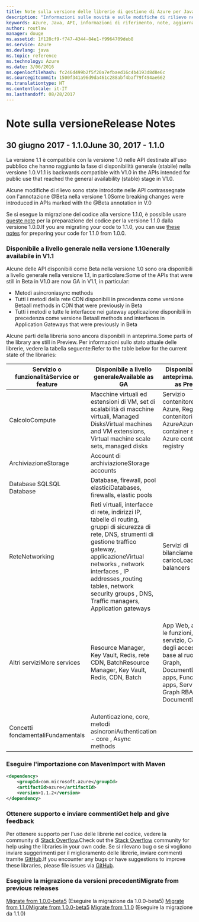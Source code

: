 ```yaml
---
title: Note sulla versione delle librerie di gestione di Azure per Java | Microsoft Docs
description: "Informazioni sulle novità e sulle modifiche di rilievo nelle librerie di gestione di Azure per Java"
keywords: Azure, Java, API, informazioni di riferimento, note, aggiornamenti, deprecare
author: routlaw
manager: douge
ms.assetid: 1f128cf9-f747-4344-84e1-f9964709deb8
ms.service: Azure
ms.devlang: java
ms.topic: reference
ms.technology: Azure
ms.date: 3/06/2016
ms.openlocfilehash: fc246d499b2f5f20a7efbaed16c4b4193d8d8e6c
ms.sourcegitcommit: 1500f341a96d9da461c288abf4baf79f494ae662
ms.translationtype: HT
ms.contentlocale: it-IT
ms.lasthandoff: 08/28/2017
---
```

# <a name="release-notes"></a><span data-ttu-id="1d10f-104">Note sulla versione</span><span class="sxs-lookup"><span data-stu-id="1d10f-104">Release Notes</span></span> 

## <a name="june-30-2017---110"></a><span data-ttu-id="1d10f-105">30 giugno 2017 - 1.1.0</span><span class="sxs-lookup"><span data-stu-id="1d10f-105">June 30, 2017 - 1.1.0</span></span> 

<span data-ttu-id="1d10f-106">La versione 1.1 è compatibile con la versione 1.0 nelle API destinate all'uso pubblico che hanno raggiunto la fase di disponibilità generale (stabile) nella versione 1.0.</span><span class="sxs-lookup"><span data-stu-id="1d10f-106">V1.1 is backwards compatible with V1.0 in the APIs intended for public use that reached the general availability (stable) stage in V1.0.</span></span>

<span data-ttu-id="1d10f-107">Alcune modifiche di rilievo sono state introdotte nelle API contrassegnate con l'annotazione @Beta nella versione 1.0</span><span class="sxs-lookup"><span data-stu-id="1d10f-107">Some breaking changes were introduced in APIs marked with the @Beta annotation in V.0</span></span>

<span data-ttu-id="1d10f-108">Se si esegue la migrazione del codice alla versione 1.1.0, è possibile usare [queste note](https://github.com/Azure/azure-sdk-for-java/blob/master/notes/prepare-for-1.1.0.md) per la preparazione del codice per la versione 1.1.0 dalla versione 1.0.0.</span><span class="sxs-lookup"><span data-stu-id="1d10f-108">If you are migrating your code to 1.1.0, you can use [these notes](https://github.com/Azure/azure-sdk-for-java/blob/master/notes/prepare-for-1.1.0.md) for preparing your code for 1.1.0 from 1.0.0.</span></span>

### <a name="generally-availabile-in-v11"></a><span data-ttu-id="1d10f-109">Disponibile a livello generale nella versione 1.1</span><span class="sxs-lookup"><span data-stu-id="1d10f-109">Generally availabile in V1.1</span></span>

<span data-ttu-id="1d10f-110">Alcune delle API disponibili come Beta nella versione 1.0 sono ora disponibili a livello generale nella versione 1.1, in particolare:</span><span class="sxs-lookup"><span data-stu-id="1d10f-110">Some of the APIs that were still in Beta in V1.0 are now GA in V1.1, in particular:</span></span>

- <span data-ttu-id="1d10f-111">Metodi asincroni</span><span class="sxs-lookup"><span data-stu-id="1d10f-111">async methods</span></span>
- <span data-ttu-id="1d10f-112">Tutti i metodi della rete CDN disponibili in precedenza come versione Beta</span><span class="sxs-lookup"><span data-stu-id="1d10f-112">all methods in CDN that were previously in Beta</span></span>
- <span data-ttu-id="1d10f-113">Tutti i metodi e tutte le interfacce nei gateway applicazione disponibili in precedenza come versione Beta</span><span class="sxs-lookup"><span data-stu-id="1d10f-113">all methods and interfaces in Application Gateways that were previously in Beta</span></span>

 <span data-ttu-id="1d10f-114">Alcune parti della libreria sono ancora disponibili in anteprima.</span><span class="sxs-lookup"><span data-stu-id="1d10f-114">Some parts of the library are still in Preview.</span></span> <span data-ttu-id="1d10f-115">Per informazioni sullo stato attuale delle librerie, vedere la tabella seguente:</span><span class="sxs-lookup"><span data-stu-id="1d10f-115">Refer to the table below for the current state of the libraries:</span></span>

<span data-ttu-id="1d10f-116">Servizio o funzionalità</span><span class="sxs-lookup"><span data-stu-id="1d10f-116">Service or feature</span></span> | <span data-ttu-id="1d10f-117">Disponibile a livello generale</span><span class="sxs-lookup"><span data-stu-id="1d10f-117">Available as GA</span></span> | <span data-ttu-id="1d10f-118">Disponibile come anteprima</span><span class="sxs-lookup"><span data-stu-id="1d10f-118">Available as Preview</span></span>  | <span data-ttu-id="1d10f-119">Presto disponibile</span><span class="sxs-lookup"><span data-stu-id="1d10f-119">Coming soon</span></span> |
---------|---------|---------|---------|
<span data-ttu-id="1d10f-120">Calcolo</span><span class="sxs-lookup"><span data-stu-id="1d10f-120">Compute</span></span>  | <span data-ttu-id="1d10f-121">Macchine virtuali ed estensioni di VM, set di scalabilità di macchine virtuali, Managed Disks</span><span class="sxs-lookup"><span data-stu-id="1d10f-121">Virtual machines and VM extensions, Virtual machine scale sets, managed disks</span></span>   | <span data-ttu-id="1d10f-122">Servizio contenitore di Azure, Registro contenitori di Azure</span><span class="sxs-lookup"><span data-stu-id="1d10f-122">Azure container service, Azure container registry</span></span> |    |
<span data-ttu-id="1d10f-123">Archiviazione</span><span class="sxs-lookup"><span data-stu-id="1d10f-123">Storage</span></span>   |  <span data-ttu-id="1d10f-124">Account di archiviazione</span><span class="sxs-lookup"><span data-stu-id="1d10f-124">Storage accounts</span></span>       |         |   <span data-ttu-id="1d10f-125">Crittografia</span><span class="sxs-lookup"><span data-stu-id="1d10f-125">Encryption</span></span>      |
<span data-ttu-id="1d10f-126">Database SQL</span><span class="sxs-lookup"><span data-stu-id="1d10f-126">SQL Database</span></span>  | <span data-ttu-id="1d10f-127">Database, firewall, pool elastici</span><span class="sxs-lookup"><span data-stu-id="1d10f-127">Databases, firewalls, elastic pools</span></span>        |         |   <span data-ttu-id="1d10f-128">Altre funzionalità</span><span class="sxs-lookup"><span data-stu-id="1d10f-128">More features</span></span>      |
<span data-ttu-id="1d10f-129">Rete</span><span class="sxs-lookup"><span data-stu-id="1d10f-129">Networking</span></span>    |  <span data-ttu-id="1d10f-130">Reti virtuali, interfacce di rete, indirizzi IP, tabelle di routing, gruppi di sicurezza di rete, DNS, strumenti di gestione traffico gateway, applicazione</span><span class="sxs-lookup"><span data-stu-id="1d10f-130">Virtual networks , network interfaces , IP addresses ,routing tables, network security groups , DNS, Traffic managers, Application gateways</span></span>  |    <span data-ttu-id="1d10f-131">Servizi di bilanciamento del carico</span><span class="sxs-lookup"><span data-stu-id="1d10f-131">Load balancers</span></span>     |   <span data-ttu-id="1d10f-132">VPN, watcher di rete</span><span class="sxs-lookup"><span data-stu-id="1d10f-132">VPN, Network watchers</span></span>   |
<span data-ttu-id="1d10f-133">Altri servizi</span><span class="sxs-lookup"><span data-stu-id="1d10f-133">More services</span></span>    |  <span data-ttu-id="1d10f-134">Resource Manager, Key Vault, Redis, rete CDN, Batch</span><span class="sxs-lookup"><span data-stu-id="1d10f-134">Resource Manager, Key Vault, Redis,  CDN, Batch</span></span>       |  <span data-ttu-id="1d10f-135">App Web, app per le funzioni, bus di servizio, Controllo degli accessi in base al ruolo per Graph, DocumentDB</span><span class="sxs-lookup"><span data-stu-id="1d10f-135">Web apps, Function apps, Service Bus, Graph RBAC, DocumentDB</span></span>   | <span data-ttu-id="1d10f-136">Monitoraggio, Utilità di pianificazione, gestione delle funzioni, Ricerca, altre funzionalità di Controllo degli accessi in base al ruolo per Graph</span><span class="sxs-lookup"><span data-stu-id="1d10f-136">Monitor ,Scheduler, Functions management, Search, more Graph RBAC features</span></span>        |
<span data-ttu-id="1d10f-137">Concetti fondamentali</span><span class="sxs-lookup"><span data-stu-id="1d10f-137">Fundamentals</span></span>     |   <span data-ttu-id="1d10f-138">Autenticazione, core, metodi asincroni</span><span class="sxs-lookup"><span data-stu-id="1d10f-138">Authentication - core , Async methods</span></span>       |      |         |

### <a name="import-with-maven"></a><span data-ttu-id="1d10f-139">Eseguire l'importazione con Maven</span><span class="sxs-lookup"><span data-stu-id="1d10f-139">Import with Maven</span></span>

```XML
<dependency>
    <groupId>com.microsoft.azure</groupId>
    <artifactId>azure</artifactId>
    <version>1.1.2</version>
</dependency>
```

### <a name="get-help-and-give-feedback"></a><span data-ttu-id="1d10f-140">Ottenere supporto e inviare commenti</span><span class="sxs-lookup"><span data-stu-id="1d10f-140">Get help and give feedback</span></span>

<span data-ttu-id="1d10f-141">Per ottenere supporto per l'uso delle librerie nel codice, vedere la community di [Stack Overflow](http://stackoverflow.com/questions/tagged/azure-java-sdk).</span><span class="sxs-lookup"><span data-stu-id="1d10f-141">Check out the [Stack Overflow](http://stackoverflow.com/questions/tagged/azure-java-sdk) community for help using the libraries in your own code.</span></span> <span data-ttu-id="1d10f-142">Se si rilevano bug o se si vogliono inviare suggerimenti per il miglioramento delle librerie, inviare commenti tramite [GitHub](https://github.com/Azure/azure-sdk-for-java/issues).</span><span class="sxs-lookup"><span data-stu-id="1d10f-142">If you encounter any bugs or have suggestions to improve these libraries, please file issues via [GitHub](https://github.com/Azure/azure-sdk-for-java/issues).</span></span>

### <a name="migrate-from-previous-releases"></a><span data-ttu-id="1d10f-143">Eseguire la migrazione da versioni precedenti</span><span class="sxs-lookup"><span data-stu-id="1d10f-143">Migrate from previous releases</span></span>

[<span data-ttu-id="1d10f-144">Migrate from 1.0.0-beta5](https://github.com/Azure/azure-sdk-for-java/blob/master/notes/prepare-for-1.0.0.md) (Eseguire la migrazione da 1.0.0-beta5) [Migrate from 1.1.0</span><span class="sxs-lookup"><span data-stu-id="1d10f-144">Migrate from 1.0.0-beta5](https://github.com/Azure/azure-sdk-for-java/blob/master/notes/prepare-for-1.0.0.md)  [Migrate from 1.1.0</span></span>](https://github.com/Azure/azure-sdk-for-java/blob/master/notes/prepare-for-1.1.0.md) (Eseguire la migrazione da 1.1.0)


